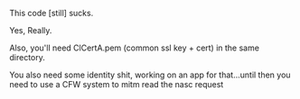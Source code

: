 This code [still] sucks.

Yes, Really.

Also, you'll need ClCertA.pem (common ssl key + cert) in the same directory.

You also need some identity shit, working on an app for that...until then you need to use a CFW system to mitm read the nasc request

